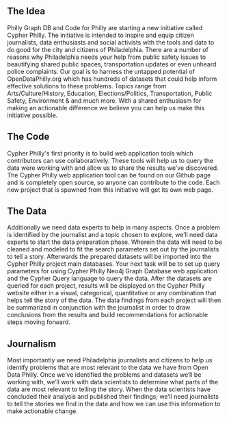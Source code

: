 ## **The Idea**

Philly Graph DB and Code for Philly are starting a new initiative called Cypher Philly. The initiative is intended to inspire and equip citizen journalists, data enthusiasts and social activists with the tools and data to do good for the city and citizens of Philadelphia. There are a number of reasons why Philadelphia needs your help from public safety issues to beautifying shared public spaces, transportation updates or even unheard police complaints. Our goal is to harness the untapped potential of OpenDataPhilly.org which has hundreds of datasets that could help inform effective solutions to these problems. Topics range from Arts/Culture/History, Education, Elections/Politics, Transportation, Public Safety, Environment & and much more. With a shared enthusiasm for making an actionable difference we believe you can help us make this initiative possible.    
  

## **The Code**

Cypher Philly's first priority is to build web application tools which contributors can use collaboratively. These tools will help us to query the data were working with and allow us to share the results we’ve discovered. The Cypher Philly web application tool can be found on our Github page and is completely open source, so anyone can contribute to the code. Each new project that is spawned from this initiative will get its own web page. 

## **The Data**

Additionally we need data experts to help in many aspects. Once a problem is identified by the journalist and a topic chosen to explore, we’ll need data experts to start the data preparation phase. Wherein the data will need to be cleaned and modeled to fit the search parameters set out by the journalists to tell a story. Afterwards the prepared datasets will be imported into the Cypher Philly project main databases. Your next task will be to set up query parameters for using Cypher Philly Neo4j Graph Database web application and the Cypher Query language to query the data. After the datasets are queried for each project, results will be displayed on the Cypher Philly website either in a visual, categorical, quantitative or any combination that helps tell the story of the data. The data findings from each project will then be summarized in conjunction with the journalist in order to draw conclusions from the results and build recommendations for actionable steps moving forward.          

## **Journalism**

Most importantly we need Philadelphia journalists and citizens to help us identify problems that are most relevant to the data we have from Open Data Philly. Once we’ve identified the problems and datasets we’ll be working with, we’ll work with data scientists to determine what parts of the data are most relevant to telling the story. When the data scientists have concluded their analysis and published their findings; we’ll need journalists to tell the stories we find in the data and how we can use this information to make actionable change.
